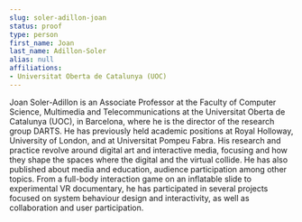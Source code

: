 ```yaml
---
slug: soler-adillon-joan
status: proof
type: person
first_name: Joan
last_name: Adillon-Soler
alias: null
affiliations:
- Universitat Oberta de Catalunya (UOC)
---
```


Joan Soler-Adillon is an Associate Professor at the Faculty of Computer Science, Multimedia and Telecommunications at the Universitat Oberta de Catalunya (UOC), in Barcelona, where he is the director of the research group DARTS. He has previously held academic positions at Royal Holloway, University of London, and at Universitat Pompeu Fabra. His research and practice revolve around digital art and interactive media, focusing and how they shape the spaces where the digital and the virtual collide. He has also published about media and education, audience participation among other topics. From a full-body interaction game on an inflatable slide to experimental VR documentary, he has participated in several projects focused on system behaviour design and interactivity, as well as collaboration and user participation.

